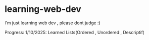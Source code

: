 # learning-web-dev
I'm just learning web dev , please dont judge :)

Progress:
1/10/2025: Learned Lists(Ordered , Unordered , Descriptif)
